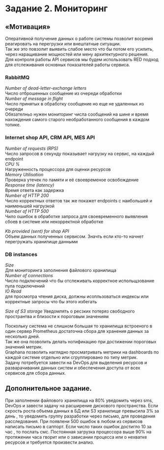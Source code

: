 # Задание 2. Мониторинг

## «Мотивация»

Оперативной получение данных о работе системы позволит восремя реагировать на перегрузки или внештатные ситуации.  
Так же это повзолит выявить слабое место что бы потом его усилить, через наращивание мощностей или мену архитектурного решения.  
Для контроля работы API сервисов мы будем использовать RED подход для отслеживания основных показателей работы сервиса.

### RabbitMQ

*Number of dead-letter-exchange letters*  
Число отброшенных сообщение из очереди обработки  
*Number of message in flight*  
Число принятых в обработку сообщение но еще не удаленных из очереди  
Обязателньо нужен мониторинг числа сообщений на шине и время нахождения самого старого необработанного сообщения в каждом топике.  

### Internet shop API, CRM API, MES API

*Number of requests (RPS)*  
Число запросов в секунду показывает нагрузку на сервис, на каждый endpoint  
*CPU %*  
Нагруженность процессора для оценки ресурсов  
*Memory Utilisation*  
Проверка утечек по памяти и её своевременое освобождение  
*Response time (latency)*  
Время ответа как задержка  
*Number of HTTP 200*  
Число корректных ответов так же покажет endpoints с наибольшей и наименьшей нагрузкой  
*Number of HTTP 500*  
Чило ошибок в обработке запроса для своевременного выявления сбоев в системе или некорректной обработке  

*Kb provided (sent) for shop API*  
Объем данных полученных сервисом. Значть если кто-то начнет перегружать хранилище данными

### DB instances

*Size*  
Для мониторинга заполнения файлового хранилища  
*Number of connections*  
Число подключений что бы отслеживать корректное испольщзование пула подключений  
*IO Read*  
для просмотра чтения диска, должны исопльзоваться индексы или корректные запросы что бы этого избегать  

*Size of S3 storage*
Уведомлять о ресзких  потеряз свободного пространтва и близости  к пороговым значениям  

Поскольку система не слишком большая то хранилища встроеного в один сервер Prometheus достаточна  сбора для хранения данных за несколько дней.  
Так же она позволить делать нотификацию при достижении пороговых значений метрик.  
Graphana позволить наглядно просматривать метрики на dashboards по каждой системе отдельно или сгруппировано по типу метрик.  
Задачу потребуется завести на DevOps для выделения ресурсов и разварачивания данных систем и  обеспечения доступа от всех сервисов для сбора данных.  

## Дополнительное задание.

При заполнении файлового хранилища на 80% уведомить через sms, DevOps  и завести задачу на расширение дискового пространства.
Если скрость роста объема данных в БД или S3 хранилище превысила 3% за день , то уведомить группу разработки через письмо, для проведения расследования.
При появлени 500 ошибок в любом из сервисов написать письмо в саппорт. Если число таких ошибок достигло 10 за час , то послать смс.
Постоянная загрузка процессора выше 90% на протяжении часа  гворит или о зависании процесса или о нехватке ресурсов и требуется произвести анализ.
